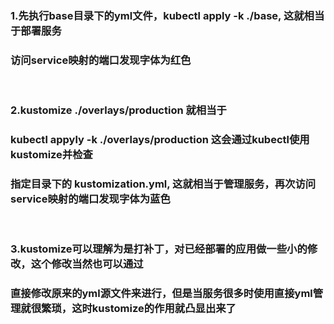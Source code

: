 ### 1.先执行base目录下的yml文件，kubectl apply -k ./base,  这就相当于部署服务
### 访问service映射的端口发现字体为红色
<br >  

### 2.kustomize ./overlays/production 就相当于 
### kubectl appyly -k ./overlays/production 这会通过kubectl使用kustomize并检查
### 指定目录下的 kustomization.yml, 这就相当于管理服务，再次访问service映射的端口发现字体为蓝色
<br >
   
### 3.kustomize可以理解为是打补丁，对已经部署的应用做一些小的修改，这个修改当然也可以通过
### 直接修改原来的yml源文件来进行，但是当服务很多时使用直接yml管理就很繁琐，这时kustomize的作用就凸显出来了
